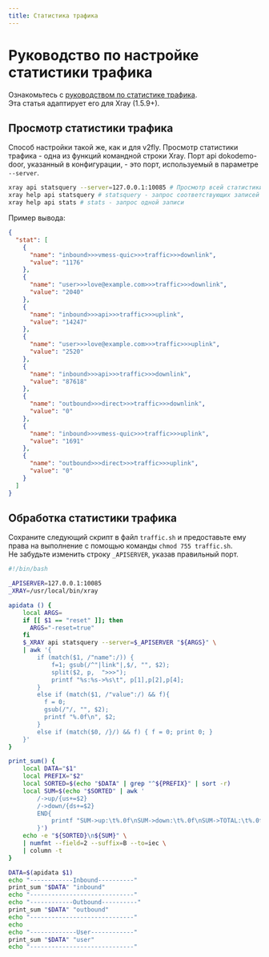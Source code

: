 ```yaml
---
title: Статистика трафика
---
```


# Руководство по настройке статистики трафика

Ознакомьтесь с [руководством по статистике трафика](https://guide.v2fly.org/advanced/traffic.html).  
Эта статья адаптирует его для Xray (1.5.9+).

## Просмотр статистики трафика

Способ настройки такой же, как и для v2fly.
Просмотр статистики трафика - одна из функций командной строки Xray.  Порт api dokodemo-door, указанный в конфигурации, - это порт, используемый в параметре `--server`.

```bash
xray api statsquery --server=127.0.0.1:10085 # Просмотр всей статистики трафика
xray help api statsquery # statsquery - запрос соответствующих записей
xray help api stats # stats - запрос одной записи
```

Пример вывода:

```json
{
  "stat": [
    {
      "name": "inbound>>>vmess-quic>>>traffic>>>downlink",
      "value": "1176"
    },
    {
      "name": "user>>>love@example.com>>>traffic>>>downlink",
      "value": "2040"
    },
    {
      "name": "inbound>>>api>>>traffic>>>uplink",
      "value": "14247"
    },
    {
      "name": "user>>>love@example.com>>>traffic>>>uplink",
      "value": "2520"
    },
    {
      "name": "inbound>>>api>>>traffic>>>downlink",
      "value": "87618"
    },
    {
      "name": "outbound>>>direct>>>traffic>>>downlink",
      "value": "0"
    },
    {
      "name": "inbound>>>vmess-quic>>>traffic>>>uplink",
      "value": "1691"
    },
    {
      "name": "outbound>>>direct>>>traffic>>>uplink",
      "value": "0"
    }
  ]
}
```

## Обработка статистики трафика

Сохраните следующий скрипт в файл `traffic.sh` и предоставьте ему права на выполнение с помощью команды `chmod 755 traffic.sh`.  
Не забудьте изменить строку `_APISERVER`, указав правильный порт.

```bash
#!/bin/bash

_APISERVER=127.0.0.1:10085
_XRAY=/usr/local/bin/xray

apidata () {
    local ARGS=
    if [[ $1 == "reset" ]]; then
      ARGS="-reset=true"
    fi
    $_XRAY api statsquery --server=$_APISERVER "${ARGS}" \
    | awk '{
        if (match($1, /"name":/)) {
            f=1; gsub(/^"|link"|,$/, "", $2);
            split($2, p,  ">>>");
            printf "%s:%s->%s\t", p[1],p[2],p[4];
        }
        else if (match($1, /"value":/) && f){
          f = 0;
          gsub(/"/, "", $2);
          printf "%.0f\n", $2;
        }
        else if (match($0, /}/) && f) { f = 0; print 0; }
    }'
}

print_sum() {
    local DATA="$1"
    local PREFIX="$2"
    local SORTED=$(echo "$DATA" | grep "^${PREFIX}" | sort -r)
    local SUM=$(echo "$SORTED" | awk '
        /->up/{us+=$2}
        /->down/{ds+=$2}
        END{
            printf "SUM->up:\t%.0f\nSUM->down:\t%.0f\nSUM->TOTAL:\t%.0f\n", us, ds, us+ds;
        }')
    echo -e "${SORTED}\n${SUM}" \
    | numfmt --field=2 --suffix=B --to=iec \
    | column -t
}

DATA=$(apidata $1)
echo "------------Inbound----------"
print_sum "$DATA" "inbound"
echo "-----------------------------"
echo "------------Outbound----------"
print_sum "$DATA" "outbound"
echo "-----------------------------"
echo
echo "-------------User------------"
print_sum "$DATA" "user"
echo "-----------------------------"
```


